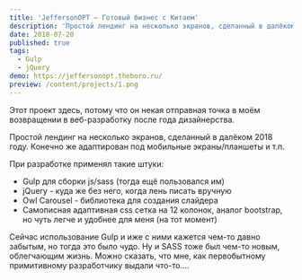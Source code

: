 ```yaml
---
title: 'JeffersonOPT — Готовый бизнес с Китаем'
description: 'Простой лендинг на несколько экранов, сделанный в далёком 2018 году.'
date: 2018-07-20
published: true
tags:
  - Gulp
  - jQuery
demo: https://jeffersonopt.theboro.ru/
preview: /content/projects/1.png
---
```


Этот проект здесь, потому что он некая отправная точка в моём возвращении в веб-разработку после года дизайнерства.

Простой лендинг на несколько экранов, сделанный в далёком 2018 году. Конечно же адаптирован под мобильные экраны/планшеты и т.п.

При разработке применял такие штуки:

- Gulp для сборки js/sass (тогда ещё пользовался им)
- jQuery - куда же без него, когда лень писать вручную
- Owl Carousel - библиотека для создания слайдера
- Самописная адаптивная css сетка на 12 колонок, аналог bootstrap, но чуть легче и удобнее для меня (на тот момент)

Сейчас использование Gulp и иже с ними кажется чем-то давно забытым, но тогда это было чудо. Ну и SASS тоже был чем-то новым, облегчающим жизнь. Можно сказать, что мне, как первобытному примитивному разработчику выдали что-то....
